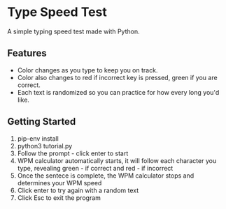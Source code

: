 # Type Speed Test

A simple typing speed test made with Python. 

## Features

- Color changes as you type to keep you on track.
- Color also changes to red if incorrect key is pressed, green if you are correct. 
- Each text is randomized so you can practice for how every long you'd like.

## Getting Started

1. pip-env install
2. python3 tutorial.py
3. Follow the prompt - click enter to start
4. WPM calculator automatically starts, it will follow each character you type, revealing green - if correct and red - if incorrect
5. Once the sentece is complete, the WPM calculator stops and determines your WPM speed
6. Click enter to try again with a random text
7. Click Esc to exit the program



